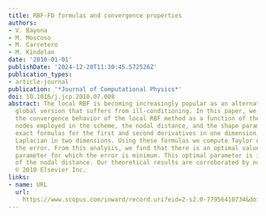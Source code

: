 ```yaml
---
title: RBF-FD formulas and convergence properties
authors:
- V. Bayona
- M. Moscoso
- M. Carretero
- M. Kindelan
date: '2010-01-01'
publishDate: '2024-12-20T11:30:45.572526Z'
publication_types:
- article-journal
publication: '*Journal of Computational Physics*'
doi: 10.1016/j.jcp.2010.07.008
abstract: The local RBF is becoming increasingly popular as an alternative to the
  global version that suffers from ill-conditioning. In this paper, we study analytically
  the convergence behavior of the local RBF method as a function of the number of
  nodes employed in the scheme, the nodal distance, and the shape parameter. We derive
  exact formulas for the first and second derivatives in one dimension, and for the
  Laplacian in two dimensions. Using these formulas we compute Taylor expansions for
  the error. From this analysis, we find that there is an optimal value of the shape
  parameter for which the error is minimum. This optimal parameter is independent
  of the nodal distance. Our theoretical results are corroborated by numerical experiments.
  © 2010 Elsevier Inc.
links:
- name: URL
  url: 
    https://www.scopus.com/inward/record.uri?eid=2-s2.0-77956410734&doi=10.1016%2fj.jcp.2010.07.008&partnerID=40&md5=52a26c0f6664d7efb2b37b544261bdbb
---
```

